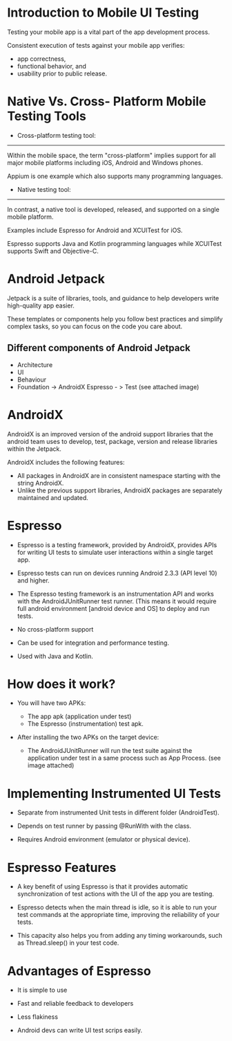 Introduction to Mobile UI Testing
=================================

Testing your mobile app is a vital part of the app development process.

Consistent execution of tests against your mobile app verifies:

- app correctness,
- functional behavior, and
- usability prior to public release.


Native Vs. Cross- Platform Mobile Testing Tools
================================================

* Cross-platform testing tool:
------------------------------

Within the mobile space, the term "cross-platform" implies support for all major mobile platforms
including iOS, Android and Windows phones.

Appium is one example which also supports many programming languages.

* Native testing tool:
-----------------------

In contrast, a native tool is developed, released, and supported on a single mobile platform.

Examples include Espresso for Android and XCUITest for iOS.

Espresso supports Java and Kotlin programming languages while XCUITest supports Swift
and Objective-C.

Android Jetpack
===============

Jetpack is a suite of libraries, tools, and guidance to help developers write high-quality app
easier.

These templates or components help you follow best practices and simplify complex tasks, so you can
focus on the code you care about.

Different components of Android Jetpack
--------------------------------------

- Architecture
- UI
- Behaviour
- Foundation -> AndroidX Espresso - > Test (see attached image)

AndroidX
=========

AndroidX is an improved version of the android support libraries that the android team uses to
develop, test, package, version and release libraries within the Jetpack.


AndroidX includes the following features:

- All packages in AndroidX are in consistent namespace starting with the string AndroidX.
- Unlike the previous support libraries, AndroidX packages are separately maintained and updated.

Espresso
========

- Espresso is a testing framework, provided by AndroidX, provides APIs for writing UI tests to
simulate user interactions within a single target app.

- Espresso tests can run on devices running Android 2.3.3 (API level 10) and higher.

- The Espresso testing framework is an instrumentation API and works with the AndroidJUnitRunner
test runner. (This means it would require full android environment [android device and OS] to deploy
and run tests.

- No cross-platform support

- Can be used for integration and performance testing.

- Used with Java and Kotlin.

How does it work?
=================

- You will have two APKs:
    - The app apk (application under test)
    - The Espresso (instrumentation) test apk.

- After installing the two APKs on the target device:
    - The AndroidJUnitRunner will run the test suite against the application under test in a same
    process such as App Process. (see image attached)

Implementing Instrumented UI Tests
==================================

- Separate from instrumented Unit tests in different folder (AndroidTest).

- Depends on test runner by passing @RunWith with the class.

- Requires Android environment (emulator or physical device).

Espresso Features
=================

- A key benefit of using Espresso is that it provides automatic synchronization of test actions with
the UI of the app you are testing.

- Espresso detects when the main thread is idle, so it is able to run your test commands at the
appropriate time, improving the reliability of your tests.

- This capacity also helps you from adding any timing workarounds, such as Thread.sleep() in your
test code.

Advantages of Espresso
======================

- It is simple to use

- Fast and reliable feedback to developers

- Less flakiness

- Android devs can write UI test scrips easily.